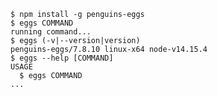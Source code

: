 <!-- usage -->
```sh-session
$ npm install -g penguins-eggs
$ eggs COMMAND
running command...
$ eggs (-v|--version|version)
penguins-eggs/7.8.10 linux-x64 node-v14.15.4
$ eggs --help [COMMAND]
USAGE
  $ eggs COMMAND
...
```
<!-- usagestop -->
